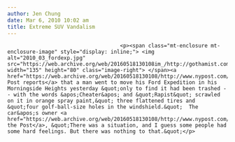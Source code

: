 ```yaml
---
author: Jen Chung
date: Mar 6, 2010 10:02 am
title: Extreme SUV Vandalism
---
```


	
										<p><span class="mt-enclosure mt-enclosure-image" style="display: inline;"> <img alt="2010_03_fordexp.jpg" src="https://web.archive.org/web/20160518130108im_/http://gothamist.com/attachments/jen/2010_03_fordexp.jpg" width="135" height="80" class="image-right"> </span><a href="https://web.archive.org/web/20160518130108/http://www.nypost.com/p/news/local/manhattan/vandalism_just_car_sick_Mbdnf7Ru3ZhjSfiouD0efJ">The Post reports</a> that a man went to move his Ford Expedition in his Morningside Heights yesterday &quot;only to find it had been trashed -- with the words &apos;Cheater&apos; and &quot;Rapist&quot; scrawled on it in orange spray paint,&quot; three flattened tires and &quot;four golf-ball-size holes in the windshield.&quot;  The car&apos;s owner <a href="https://web.archive.org/web/20160518130108/http://www.nypost.com/p/news/local/manhattan/vandalism_just_car_sick_Mbdnf7Ru3ZhjSfiouD0efJ">told the Post</a>, &quot;There was a situation, and I guess some people had some hard feelings. But there was nothing to that.&quot;</p>					
										
									
				